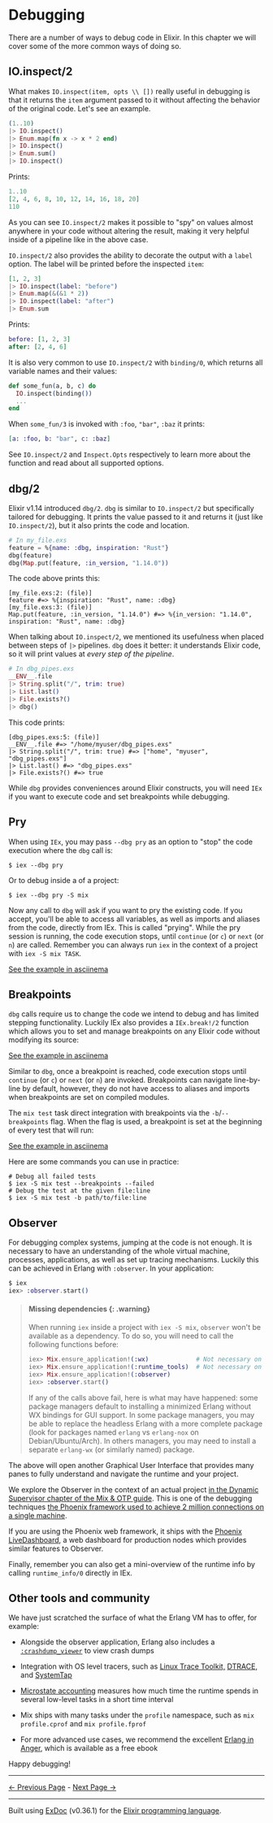 # Debugging

There are a number of ways to debug code in Elixir. In this chapter we will cover some of the more common ways of doing so.

## IO.inspect/2

What makes `IO.inspect(item, opts \\ [])` really useful in debugging is that it returns the `item` argument passed to it without affecting the behavior of the original code. Let's see an example.

```elixir
(1..10)
|> IO.inspect()
|> Enum.map(fn x -> x * 2 end)
|> IO.inspect()
|> Enum.sum()
|> IO.inspect()
```

Prints:

```elixir
1..10
[2, 4, 6, 8, 10, 12, 14, 16, 18, 20]
110
```

As you can see `IO.inspect/2` makes it possible to "spy" on values almost anywhere in your code without altering the result, making it very helpful inside of a pipeline like in the above case.

`IO.inspect/2` also provides the ability to decorate the output with a `label` option. The label will be printed before the inspected `item`:

```elixir
[1, 2, 3]
|> IO.inspect(label: "before")
|> Enum.map(&(&1 * 2))
|> IO.inspect(label: "after")
|> Enum.sum
```

Prints:

```elixir
before: [1, 2, 3]
after: [2, 4, 6]
```

It is also very common to use `IO.inspect/2` with `binding/0`, which returns all variable names and their values:

```elixir
def some_fun(a, b, c) do
  IO.inspect(binding())
  ...
end
```

When `some_fun/3` is invoked with `:foo`, `"bar"`, `:baz` it prints:

```elixir
[a: :foo, b: "bar", c: :baz]
```

See `IO.inspect/2` and `Inspect.Opts` respectively to learn more about the function and read about all supported options.

## dbg/2

Elixir v1.14 introduced `dbg/2`. `dbg` is similar to `IO.inspect/2` but specifically tailored for debugging. It prints the value passed to it and returns it (just like `IO.inspect/2`), but it also prints the code and location.

```elixir
# In my_file.exs
feature = %{name: :dbg, inspiration: "Rust"}
dbg(feature)
dbg(Map.put(feature, :in_version, "1.14.0"))
```

The code above prints this:

```shell
[my_file.exs:2: (file)]
feature #=> %{inspiration: "Rust", name: :dbg}
[my_file.exs:3: (file)]
Map.put(feature, :in_version, "1.14.0") #=> %{in_version: "1.14.0", inspiration: "Rust", name: :dbg}
```

When talking about `IO.inspect/2`, we mentioned its usefulness when placed between steps of `|>` pipelines. `dbg` does it better: it understands Elixir code, so it will print values at _every step of the pipeline_.

```elixir
# In dbg_pipes.exs
__ENV__.file
|> String.split("/", trim: true)
|> List.last()
|> File.exists?()
|> dbg()
```

This code prints:

```shell
[dbg_pipes.exs:5: (file)]
__ENV__.file #=> "/home/myuser/dbg_pipes.exs"
|> String.split("/", trim: true) #=> ["home", "myuser", "dbg_pipes.exs"]
|> List.last() #=> "dbg_pipes.exs"
|> File.exists?() #=> true
```

While `dbg` provides conveniences around Elixir constructs, you will need `IEx` if you want to execute code and set breakpoints while debugging.

## Pry

When using `IEx`, you may pass `--dbg pry` as an option to "stop" the code execution where the `dbg` call is:

```console
$ iex --dbg pry
```

Or to debug inside a of a project:

```console
$ iex --dbg pry -S mix
```

Now any call to `dbg` will ask if you want to pry the existing code. If you accept, you'll be able to access all variables, as well as imports and aliases from the code, directly from IEx. This is called "prying". While the pry session is running, the code execution stops, until `continue` (or `c`) or `next` (or `n`) are called. Remember you can always run `iex` in the context of a project with `iex -S mix TASK`.

<script id="asciicast-509509" src="https://asciinema.org/a/509509.js" async></script><noscript><p><a href="https://asciinema.org/a/509509">See the example in asciinema</a></p></noscript>

## Breakpoints

`dbg` calls require us to change the code we intend to debug and has limited stepping functionality. Luckily IEx also provides a `IEx.break!/2` function which allows you to set and manage breakpoints on any Elixir code without modifying its source:

<script type="text/javascript" src="https://asciinema.org/a/0h3po0AmTcBAorc5GBNU97nrs.js" id="asciicast-0h3po0AmTcBAorc5GBNU97nrs" async></script><noscript><p><a href="https://asciinema.org/a/0h3po0AmTcBAorc5GBNU97nrs">See the example in asciinema</a></p></noscript>

Similar to `dbg`, once a breakpoint is reached, code execution stops until `continue` (or `c`) or `next` (or `n`) are invoked. Breakpoints can navigate line-by-line by default, however, they do not have access to aliases and imports when breakpoints are set on compiled modules.

The `mix test` task direct integration with breakpoints via the `-b`/`--breakpoints` flag. When the flag is used, a breakpoint is set at the beginning of every test that will run:

<script async id="asciicast-XTZ15jFKFAlr8ZxIZMzaHgL5n" src="https://asciinema.org/a/XTZ15jFKFAlr8ZxIZMzaHgL5n.js"></script><noscript><p><a href="https://asciinema.org/a/XTZ15jFKFAlr8ZxIZMzaHgL5n">See the example in asciinema</a></p></noscript>

Here are some commands you can use in practice:

```console
# Debug all failed tests
$ iex -S mix test --breakpoints --failed
# Debug the test at the given file:line
$ iex -S mix test -b path/to/file:line
```

## Observer

For debugging complex systems, jumping at the code is not enough. It is necessary to have an understanding of the whole virtual machine, processes, applications, as well as set up tracing mechanisms. Luckily this can be achieved in Erlang with `:observer`. In your application:

```elixir
$ iex
iex> :observer.start()
```

> #### Missing dependencies {: .warning}
>
> When running `iex` inside a project with `iex -S mix`, `observer` won't be available as a dependency. To do so, you will need to call the following functions before:
>
> ```elixir
> iex> Mix.ensure_application!(:wx)             # Not necessary on Erlang/OTP 27+
> iex> Mix.ensure_application!(:runtime_tools)  # Not necessary on Erlang/OTP 27+
> iex> Mix.ensure_application!(:observer)
> iex> :observer.start()
> ```
>
> If any of the calls above fail, here is what may have happened: some package managers default to installing a minimized Erlang without WX bindings for GUI support. In some package managers, you may be able to replace the headless Erlang with a more complete package (look for packages named `erlang` vs `erlang-nox` on Debian/Ubuntu/Arch). In others managers, you may need to install a separate `erlang-wx` (or similarly named) package.

The above will open another Graphical User Interface that provides many panes to fully understand and navigate the runtime and your project.

We explore the Observer in the context of an actual project [in the Dynamic Supervisor chapter of the Mix & OTP guide](../mix-and-otp/dynamic-supervisor.md). This is one of the debugging techniques [the Phoenix framework used to achieve 2 million connections on a single machine](https://phoenixframework.org/blog/the-road-to-2-million-websocket-connections).

If you are using the Phoenix web framework, it ships with the [Phoenix LiveDashboard](https://github.com/phoenixframework/phoenix_live_dashboard), a web dashboard for production nodes which provides similar features to Observer.

Finally, remember you can also get a mini-overview of the runtime info by calling `runtime_info/0` directly in IEx.

## Other tools and community

We have just scratched the surface of what the Erlang VM has to offer, for example:

  * Alongside the observer application, Erlang also includes a [`:crashdump_viewer`](https://www.erlang.org/doc/man/crashdump_viewer.html) to view crash dumps

  * Integration with OS level tracers, such as [Linux Trace Toolkit,](https://www.erlang.org/doc/apps/runtime_tools/lttng) [DTRACE,](https://www.erlang.org/doc/apps/runtime_tools/dtrace) and [SystemTap](https://www.erlang.org/doc/apps/runtime_tools/systemtap)

  * [Microstate accounting](http://www.erlang.org/doc/man/msacc.html) measures how much time the runtime spends in several low-level tasks in a short time interval

  * Mix ships with many tasks under the `profile` namespace, such as `mix profile.cprof` and `mix profile.fprof`

  * For more advanced use cases, we recommend the excellent [Erlang in Anger](https://www.erlang-in-anger.com/), which is available as a free ebook

Happy debugging!

---
[← Previous Page](erlang-libraries.md "Erlang libraries") - [Next Page →](enum-cheat.md "Enum cheatsheet")

---
Built using [ExDoc](https://github.com/elixir-lang/ex_doc "ExDoc") (v0.36.1) for the [Elixir programming language](href="https://elixir-lang.org" "Elixir").
